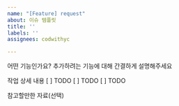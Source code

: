 ```yaml
---
name: "[Feature] request"
about: 이슈 템플릿
title: ''
labels: ''
assignees: codwithyc

---
```


어떤 기능인가요?
추가하려는 기능에 대해 간결하게 설명해주세요

작업 상세 내용
[ ] TODO
[ ] TODO
[ ] TODO

참고할만한 자료(선택)
